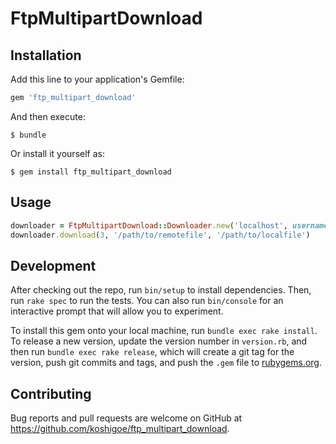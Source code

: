 # FtpMultipartDownload

## Installation

Add this line to your application's Gemfile:

```ruby
gem 'ftp_multipart_download'
```

And then execute:

    $ bundle

Or install it yourself as:

    $ gem install ftp_multipart_download

## Usage

```ruby
downloader = FtpMultipartDownload::Downloader.new('localhost', username: 'user', password: 'password')
downloader.download(3, '/path/to/remotefile', '/path/to/localfile')
```

## Development

After checking out the repo, run `bin/setup` to install dependencies. Then, run `rake spec` to run the tests. You can also run `bin/console` for an interactive prompt that will allow you to experiment.

To install this gem onto your local machine, run `bundle exec rake install`. To release a new version, update the version number in `version.rb`, and then run `bundle exec rake release`, which will create a git tag for the version, push git commits and tags, and push the `.gem` file to [rubygems.org](https://rubygems.org).

## Contributing

Bug reports and pull requests are welcome on GitHub at https://github.com/koshigoe/ftp_multipart_download.
